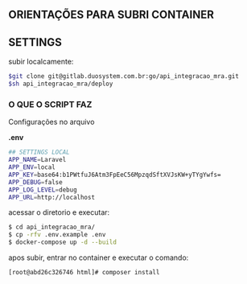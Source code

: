
## ORIENTAÇÕES PARA SUBRI CONTAINER
## SETTINGS

subir localcamente:
~~~bash
$git clone git@gitlab.duosystem.com.br:go/api_integracao_mra.git
$sh api_integracao_mra/deploy
~~~

### O QUE O SCRIPT FAZ

Configurações no arquivo

**.env**

~~~bash
## SETTINGS LOCAL
APP_NAME=Laravel
APP_ENV=local
APP_KEY=base64:b1PWtfuJ6Atm3FpEeC56MpzqdSftXVJsKW+yTYgYwfs=
APP_DEBUG=false
APP_LOG_LEVEL=debug
APP_URL=http://localhost

~~~

acessar o diretorio e executar:

~~~bash
$ cd api_integracao_mra/
$ cp -rfv .env.example .env
$ docker-compose up -d --build
~~~

apos subir, entrar no container e executar o comando:

~~~bash
[root@abd26c326746 html]# composer install
~~~